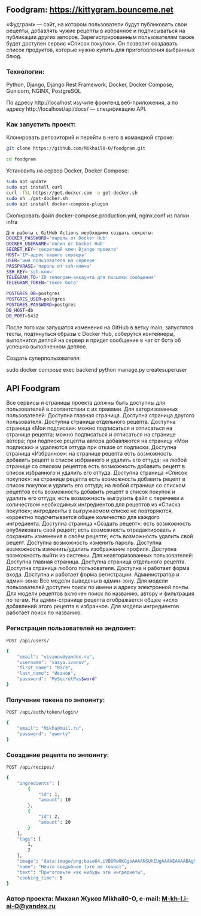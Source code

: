 ## Foodgram: https://kittygram.bounceme.net

«Фудграм» — сайт, на котором пользователи будут публиковать свои рецепты, добавлять чужие рецепты в избранное и подписываться на публикации других авторов. Зарегистрированным пользователям также будет доступен сервис «Список покупок». Он позволит создавать список продуктов, которые нужно купить для приготовления выбранных блюд.

### Технологии:

Python, Django, Django Rest Framework, Docker, Docker Compose, Gunicorn, NGINX, PostgreSQL

По адресу http://localhost изучите фронтенд веб-приложения, а по адресу http://localhost/api/docs/ — спецификацию API.

### Как запустить проект:
Клонировать репозиторий и перейти в него в командной строке:

```sh
git clone https://github.com/Mikhail0-O/foodgram.git

cd foodgram
```

Установить на сервер Docker, Docker Compose:

```sh
sudo apt update
sudo apt install curl
curl -fSL https://get.docker.com -o get-docker.sh
sudo sh ./get-docker.sh
sudo apt install docker-compose-plugin
```
Скопировать файл docker-compose.production.yml, nginx.conf из папки infra

```sh
Для работы с GitHub Actions необходимо создать секреты:
DOCKER_PASSWORD='пароль от Docker Hub'
DOCKER_USERNAME='логин от Docker Hub'
SECRET_KEY='секретный ключ Django проекта'
HOST='IP-адрес вашего сервера'
USER='имя пользователя на сервере'
PASSPHRASE='пароль от ssh-ключа'
SSH_KEY='ssh-ключ'
TELEGRAM_TO='ID телеграм-аккаунта для посылки сообщения'
TELEGRAM_TOKEN='токен бота'

POSTGRES_DB=postgres
POSTGRES_USER=postgres
POSTGRES_PASSWORD=postgres
DB_HOST=db
DB_PORT=5432
```

После того как запушатся изменения на GitHub в ветку main, запустятся тесты, подтянуться образы с Docker Hub, соберутся контейнеры, выполнится деплой на сервер и придет сообщение в чат от бота об успешно выполненном деплое.

Создать суперпользователя:

sudo docker compose exec backend python manage.py createsuperuser

## API Foodgram

Все сервисы и страницы проекта должны быть доступны для пользователей в соответствии с их правами.
Для авторизованных пользователей:
Доступна главная страница.
Доступна страница другого пользователя.
Доступна страница отдельного рецепта.
Доступна страница «Мои подписки»:
можно подписаться и отписаться на странице рецепта;
можно подписаться и отписаться на странице автора;
при подписке рецепты автора добавляются на страницу «Мои подписки» и удаляются оттуда при отказе от подписки.
Доступна страница «Избранное»:
на странице рецепта есть возможность добавить рецепт в список избранного и удалить его оттуда;
на любой странице со списком рецептов есть возможность добавить рецепт в список избранного и удалить его оттуда.
Доступна страница «Список покупок»:
на странице рецепта есть возможность добавить рецепт в список покупок и удалить его оттуда;
на любой странице со списком рецептов есть возможность добавить рецепт в список покупок и удалить его оттуда;
есть возможность выгрузить файл с перечнем и количеством необходимых ингредиентов для рецептов из «Списка покупок»;
ингредиенты в выгружаемом списке не повторяются, корректно подсчитывается общее количество для каждого ингредиента.
Доступна страница «Создать рецепт»:
есть возможность опубликовать свой рецепт;
есть возможность отредактировать и сохранить изменения в своём рецепте;
есть возможность удалить свой рецепт.
Доступна возможность изменить пароль.
Доступна возможность изменить/удалить изображение профиля.
Доступна возможность выйти из системы.
Для неавторизованных пользователей:
Доступна главная страница.
Доступна страница отдельного рецепта.
Доступна страница любого пользователя.
Доступна и работает форма входа.
Доступна и работает форма регистрации.
Администратор и админ-зона:
Все модели выведены в админ-зону.
Для модели пользователей доступен поиск по имени и адресу электронной почты.
Для модели рецептов включен поиск по названию, автору и фильтрация по тегам.
На админ-странице рецепта отображается общее число добавлений этого рецепта в избранное.
Для модели ингредиентов работает поиск по названию.

### Регистрация пользователей на эндпоинт:

```POST /api/users/```

```sh
{
    "email": "vivanov@yandex.ru",
    "username": "vasya.ivanov",
    "first_name": "Вася",
    "last_name": "Иванов",
    "password": "MySecretPas$word"
}
```
### Получение токена по энпоинту:

```POST /api/auth/token/login/ ```

```sh
{
    "email": "Mikha@mail.ru",
    "password": "qwerty"
}

```
### Сооздание рецепта по энпоинту:

```POST /api/recipes/```

```sh
{
    "ingredients": [
        {
            "id": 1,
            "amount": 10
        },
        {
            "id": 2,
            "amount": 20
        }
    ],
    "tags": [
        1,
        2
    ],
    "image": "data:image/png;base64,iVBORw0KGgoAAAANSUhEUgAAAAEAAAABAgMAAABieywaAAAACVBMVEUAAAD///9fX1/S0ecCAAAACXBIWXMAAA7EAAAOxAGVKw4bAAAACklEQVQImWNoAAAAggCByxOyYQAAAABJRU5ErkJggg==",
    "name": "Нечто съедобное (это не точно)",
    "text": "Приготовьте как нибудь эти ингредиеты",
    "cooking_time": 5
}
```


### Автор проекта: Михаил Жуков Mikhail0-O, e-mail: M-kh-l.i-ai-O@yandex.ru